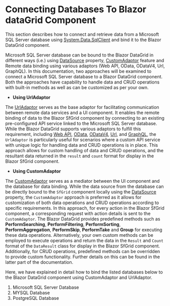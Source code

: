 # Connecting Databases To Blazor dataGrid Component

This section describes how to connect and retrieve data from a Microsoft SQL Server database using [System.Data.SqlClient](https://www.nuget.org/packages/System.Data.SqlClient/4.8.6?_src=template) and bind it to the Blazor DataGrid component.

Microsoft SQL Server database can be bound to the Blazor DataGrid in different ways (i.e.) using [DataSource](https://help.syncfusion.com/cr/blazor/Syncfusion.Blazor.Grids.SfGrid-1.html#Syncfusion_Blazor_Grids_SfGrid_1_DataSource) property, [CustomAdaptor](https://blazor.syncfusion.com/documentation/datagrid/custom-binding) feature and Remote data binding using various adaptors (Web API, OData, ODataV4, Url, GraphQL). In this documentation, two approaches will be examined to connect a Microsoft SQL Server database to a Blazor DataGrid component. Both the approaches have capability to handle data and CRUD operations with built-in methods as well as can be customized as per your own.

* **Using UrlAdaptor**

The [UrlAdaptor](https://blazor.syncfusion.com/documentation/data/adaptors#url-adaptor) serves as the base adaptor for facilitating communication between remote data services and a UI component. It enables the remote binding of data to the Blazor SfGrid component by connecting to an existing pre-configured API service linked to the Microsoft SQL Server database. While the Blazor DataGrid supports various adaptors to fulfill this requirement, including [Web API](https://blazor.syncfusion.com/documentation/data/adaptors#web-api-adaptor), [OData](https://blazor.syncfusion.com/documentation/data/adaptors#odata-adaptor), [ODataV4](https://blazor.syncfusion.com/documentation/data/adaptors#odatav4-adaptor), [Url](https://blazor.syncfusion.com/documentation/data/adaptors#url-adaptor), and [GraphQL](https://blazor.syncfusion.com/documentation/data/adaptors#graphql-service-binding), the `UrlAdaptor` is particularly useful for scenarios where a custom API service with unique logic for handling data and CRUD operations is in place. This approach allows for custom handling of data and CRUD operations, and the resultant data returned in the `result` and `count` format for display in the Blazor SfGrid component.

* **Using CustomAdaptor**

The [CustomAdaptor](https://blazor.syncfusion.com/documentation/datagrid/custom-binding) serves as a mediator between the UI component and the database for data binding. While the data source from the database can be directly bound to the `SfGrid` component locally using the [DataSource](https://help.syncfusion.com/cr/blazor/Syncfusion.Blazor.Grids.SfGrid-1.html#Syncfusion_Blazor_Grids_SfGrid_1_DataSource) property, the `CustomAdaptor` approach is preferred as it allows for customization of both data operations and CRUD operations according to specific requirements. In this approach, for every action in the Blazor SfGrid component, a corresponding request with action details is sent to the `CustomAdaptor`. The Blazor DataGrid provides predefined methods such as **PerformSearching**, **PerformFiltering**, **PerformSorting**,  **PerformAggregation**, **PerformSkip**, **PerformTake** and **Group** for executing these data operations. Alternatively, your own custom methods can be employed to execute operations and return the data in the `Result` and `Count` format of the `DataResult` class for display in the Blazor SfGrid component. Additionally, for CRUD operations, predefined methods can be overridden to provide custom functionality. Further details on this can be found in the latter part of the documentation.

Here, we have explained in detail how to bind the listed databases below to the Blazor DataGrid component using CustomAdaptor and UrlAdaptor.

1. Microsoft SQL Server Database
2. MYSQL Database
3. PostgreSQL Database
